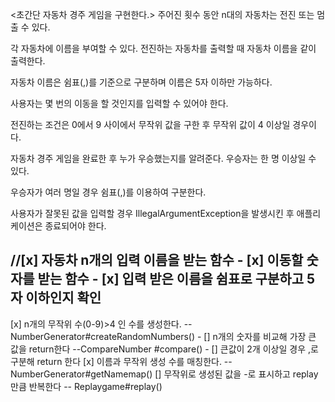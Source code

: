 <초간단 자동차 경주 게임을 구현한다.>
주어진 횟수 동안 n대의 자동차는 전진 또는 멈출 수 있다.

각 자동차에 이름을 부여할 수 있다. 전진하는 자동차를 출력할 때 자동차 이름을 같이 출력한다.

자동차 이름은 쉼표(,)를 기준으로 구분하며 이름은 5자 이하만 가능하다.

사용자는 몇 번의 이동을 할 것인지를 입력할 수 있어야 한다.

전진하는 조건은 0에서 9 사이에서 무작위 값을 구한 후 무작위 값이 4 이상일 경우이다.

자동차 경주 게임을 완료한 후 누가 우승했는지를 알려준다. 우승자는 한 명 이상일 수 있다.

우승자가 여러 명일 경우 쉼표(,)를 이용하여 구분한다.

사용자가 잘못된 값을 입력할 경우 IllegalArgumentException을 발생시킨 후 애플리케이션은 종료되어야 한다.

//[x] 자동차 n개의 입력 이름을 받는 함수 -
[x] 이동할 숫자를 받는 함수 
    - [x] 입력 받은 이름을 쉼표로 구분하고 5자 이하인지 확인
----------------------------------------------
[x] n개의 무작위 수(0-9)>4 인 수를 생성한다. -- NumberGenerator#createRandomNumbers()
    - [] n개의 숫자를 비교해 가장 큰 값을 return한다 --CompareNumber #compare()
        - [] 큰값이 2개 이상일 경우 ,로 구분해 return 한다
[x] 이름과 무작위 생성 수를 매칭한다. -- NumberGenerator#getNamemap()
[] 무작위로 생성된 값을 -로 표시하고 replay만큼 반복한다 -- Replaygame#replay()
